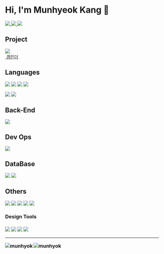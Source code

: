 <h1>Hi, I'm Munhyeok Kang 👋</h1>
<p>
  <a href="https://velog.io/@grit_munhyeok" target="_blank">
    <img src="https://img.shields.io/badge/Velog-20C997?style=flat-square&logo=velog&logoColor=white&link=https%3A%2F%2Fvelog.io%2F%40grit_munhyeok">
  </a>
  <a href="https://www.linkedin.com/in/munhyeok-kang-66bb491ba/" target="_blank">
    <img src="https://img.shields.io/badge/Munhyeok-0A66C2?style=flat-square&logo=linkedin&logoColor=white&link=https%3A%2F%2Fwww.linkedin.com%2Fin%2Fmunhyeok-kang-66bb491ba%2F">
  </a>
  <a href="mailto:mhkang9960@gmail.com">
    <img src="https://img.shields.io/badge/mhkang9960%40gmail.com-EA4335?style=flat-square&logo=Gmail&logoColor=white">
  </a>
</p>


<h2>Project</h2>
<p>
  <a  href="http://onelink.to/9qr2hg">
    <img src="https://github.com/munhyok/munhyok/assets/11683617/788e89b6-8356-4877-bfd1-0f46076ec318"><br>&nbsp겜린더
  </a>
</p>

<h2>Languages</h2>
<p>
  <img src="https://img.shields.io/badge/C-A8B9CC?style=flat-square&logo=C&logoColor=white">
  <img src="https://img.shields.io/badge/Python-3776AB?style=flat-square&logo=python&logoColor=white">
  <img src="https://img.shields.io/badge/JavaScript-F7DF1E?style=flat-square&logo=JavaScript&logoColor=white">
  <img src="https://img.shields.io/badge/Go-00ADD8?style=flat-square&logo=Go&logoColor=white">
  
</p>
<p>
  <img src="https://img.shields.io/badge/React Native-61DAFB?style=flat-square&logo=React&logoColor=white">
  <img src="https://img.shields.io/badge/Arduino-00878F?style=flat-square&logo=Arduino&logoColor=white">
</p>


<h2>Back-End</h2>
<p>
  <img src="https://img.shields.io/badge/FastAPI-009688?style=flat-square&logo=FastAPI&logoColor=white">
</p>

<h2>Dev Ops</h2>
<p>
  <img src="https://img.shields.io/badge/Docker-2496ED?style=flat-square&logo=Docker&logoColor=white">  
</p>

<h2>DataBase</h2>
<p>
  <img src="https://img.shields.io/badge/Redis-DC382D?style=flat-square&logo=Redis&logoColor=white">
  <img src="https://img.shields.io/badge/MongoDB-47A248?style=flat-square&logo=MongoDB&logoColor=white">
</p>

<h2>Others</h2>
<p>
  <img src="https://img.shields.io/badge/Pandas-150458?style=flat-square&logo=pandas&logoColor=white">
  <img src="https://img.shields.io/badge/Selenium-43B02A?style=flat-square&logo=Selenium&logoColor=white">
  <img src="https://img.shields.io/badge/Firebase-FFCA28?style=flat-square&logo=Firebase&logoColor=white">
  <img src="https://img.shields.io/badge/Git-F05032?style=flat-square&logo=Git&logoColor=white">
  <img src="https://img.shields.io/badge/Ubuntu-E95420?style=flat-square&logo=Ubuntu&logoColor=white">


  <h3>Design Tools<h3>
  <img src="https://img.shields.io/badge/Photoshop-31A8FF?style=flat-square&logo=adobephotoshop&logoColor=white">
  <img src="https://img.shields.io/badge/Premiere%20Pro-9999FF?style=flat-square&logo=adobepremierepro&logoColor=white">
  <img src="https://img.shields.io/badge/After%20Effects-9999FF?style=flat-square&logo=adobeaftereffects&logoColor=white">
  <img src="https://img.shields.io/badge/Figma-F24E1E?style=flat-square&logo=Figma&logoColor=white">
</p>

-----

<p><img align="left" src="https://github-readme-stats.vercel.app/api/top-langs?username=munhyok&show_icons=true&locale=en&layout=compact" alt="munhyok" /></p>

<p><img align="center" src="https://github-readme-stats.vercel.app/api?username=munhyok&show_icons=true&theme=dark&title_color=ffb978&text_color=ffffff&bg_color=424242&locale=en" alt="munhyok" /></p>
